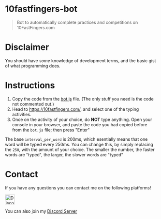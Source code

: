 # 10fastfingers-bot
> Bot to automatically complete practices and competitions on 10FastFingers.com

# Disclaimer
You should have *some* knowledge of development terms, and the basic gist of what programming does.

# Instructions

1. Copy the code from the [bot.js](https://github.com/csokolove/10fastfingers-bot/blob/main/bot.js) file. (The only stuff you need is the code not commented out.)
2. Head to https://10fastfingers.com/, and select one of the typing activities.
3. Once on the activity of your choice, do **NOT** type anything. Open your console in your browser, and paste the code you had copied before from the `bot.js` file; then press "Enter"

The base `interval_per_word` is 200ms, which esentially means that one word will be typed every 250ms. You can change this, by simply replacing the `250`, with the amount of your choice. The smaller the number, the faster words are "typed", the larger, the slower words are "typed"

# Contact

If you have any questions you can contact me on the following platforms!

<a href="http://discordapp.com/users/522560275522519054"><img alt="Discord - Pixepel#9094" title="Discord - Pixepel#9094" height="32" width="32" src="https://raw.githubusercontent.com/peterthehan/peterthehan/master/assets/discord.svg"></a>

You can also join my [Discord Server](https://discord.gg/cb8NdPmEkJ)
